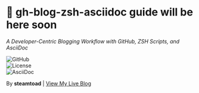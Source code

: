 # 🚀 gh-blog-zsh-asciidoc guide will be here soon
*A Developer-Centric Blogging Workflow with GitHub, ZSH Scripts, and AsciiDoc*  

![GitHub](https://img.shields.io/badge/GitHub%20Deployed-success?style=flat&logo=github)  
![License](https://img.shields.io/badge/License-MIT-blue)  
![AsciiDoc](https://img.shields.io/badge/Format-AsciiDoc-orange)

By **steamtoad** | [View My Live Blog](https://github.com/steamtoad/steamtoad-blog)